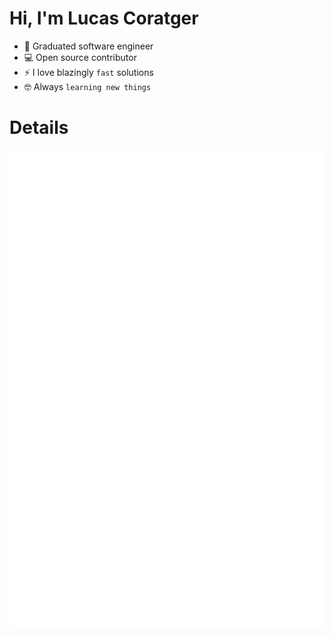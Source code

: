 <div>
  <h1>Hi, I'm Lucas Coratger</h1>
</div>

- :school: Graduated software engineer
- :computer: Open source contributor
- ⚡ I love blazingly `fast` solutions
- :nerd_face: Always `learning new things`
  
<div>
  <h1>Details</h1>
</div>

<img src="https://github.com/coratgerl/coratgerl/blob/main/github-metrics.svg" alt="Metrics">

